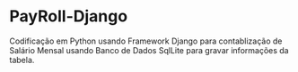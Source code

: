 # PayRoll-Django

Codificação em Python usando Framework Django para contablização de Salário Mensal usando Banco de Dados SqlLite para gravar informações da tabela.
